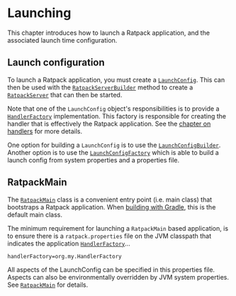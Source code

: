 # Launching

This chapter introduces how to launch a Ratpack application, and the associated launch time configuration.

## Launch configuration

To launch a Ratpack application, you must create a [`LaunchConfig`](api/ratpack/launch/LaunchConfig.html).
This can then be used with the [`RatpackServerBuilder`](api/ratpack/server/RatpackServerBuilder.html#build\(ratpack.launch.LaunchConfig\)) method to create a [`RatpackServer`](api/ratpack/server/RatpackServer.html) that can then be started.

Note that one of the `LaunchConfig` object's responsibilities is to provide a [`HandlerFactory`](api/ratpack/launch/HandlerFactory.html) implementation.
This factory is responsible for creating the handler that is effectively the Ratpack application.
See the [chapter on handlers](handlers.html) for more details.

One option for building a `LaunchConfig` is to use the [`LaunchConfigBuilder`](api/ratpack/launch/LaunchConfig.html).
Another option is to use the [`LaunchConfigFactory`](api/ratpack/launch/LaunchConfigFactory.html) which is able to build a launch config from system properties and a properties file.

## RatpackMain

The [`RatpackMain`](api/ratpack/launch/RatpackMain.html) class is a convenient entry point (i.e. main class) that bootstraps a Ratpack application.
When [building with Gradle](gradle.html), this is the default main class.

The minimum requirement for launching a `RatpackMain` based application, is to ensure there is a `ratpack.properties` file on the JVM classpath that indicates the application [`HandlerFactory`](api/ratpack/launch/HandlerFactory.html)…

```
handlerFactory=org.my.HandlerFactory
```

All aspects of the LaunchConfig can be specified in this properties file.
Aspects can also be environmentally overridden by JVM system properties.
See [`RatpackMain`](api/ratpack/launch/RatpackMain.html) for details.